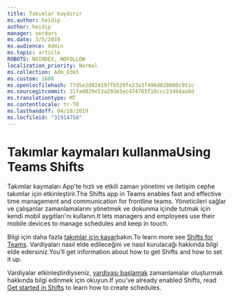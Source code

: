 ```yaml
---
title: Takımlar kaydırır
ms.author: heidip
author: heidip
manager: serdars
ms.date: 3/5/2019
ms.audience: Admin
ms.topic: article
ROBOTS: NOINDEX, NOFOLLOW
localization_priority: Normal
ms.collection: Adm_O365
ms.custom: 1686
ms.openlocfilehash: 77d5e2d924197fb529fe23a3f496d828000c951c
ms.sourcegitcommit: 31fad829e53a293e5ec474785f16ccc23494aa8d
ms.translationtype: MT
ms.contentlocale: tr-TR
ms.lasthandoff: 04/18/2019
ms.locfileid: "31914758"
---
```

# <a name="using-teams-shifts"></a><span data-ttu-id="09aee-102">Takımlar kaymaları kullanma</span><span class="sxs-lookup"><span data-stu-id="09aee-102">Using Teams Shifts</span></span>

<span data-ttu-id="09aee-103">Takımlar kaymaları App'te hızlı ve etkili zaman yönetimi ve iletişim cephe takımlar için etkinleştirir.</span><span class="sxs-lookup"><span data-stu-id="09aee-103">The Shifts app in Teams enables fast and effective time management and communication for frontline teams.</span></span> <span data-ttu-id="09aee-104">Yöneticileri sağlar ve çalışanlar zamanlamalarını yönetmek ve dokunma içinde tutmak için kendi mobil aygıtları'nı kullanın.</span><span class="sxs-lookup"><span data-stu-id="09aee-104">It lets managers and employees use their mobile devices to manage schedules and keep in touch.</span></span>

<span data-ttu-id="09aee-105">Bilgi için daha fazla [takımlar için kayar](https://docs.microsoft.com/en-us/microsoftteams/expand-teams-across-your-org/shifts-for-teams-landing-page)bakın.</span><span class="sxs-lookup"><span data-stu-id="09aee-105">To learn more see [Shifts for Teams](https://docs.microsoft.com/en-us/microsoftteams/expand-teams-across-your-org/shifts-for-teams-landing-page).</span></span> <span data-ttu-id="09aee-106">Vardiyaları nasıl elde edileceğini ve nasıl kurulacağı hakkında bilgi elde edersiniz.</span><span class="sxs-lookup"><span data-stu-id="09aee-106">You’ll get information about how to get Shifts and how to set it up.</span></span>

<span data-ttu-id="09aee-107">Vardiyalar etkinleştirdiyseniz, [vardiyası başlamak](https://support.office.com/en-us/article/get-started-in-shifts-5f3e30d8-1821-4904-be26-c3cd25a497d6) zamanlamalar oluşturmak hakkında bilgi edinmek için okuyun.</span><span class="sxs-lookup"><span data-stu-id="09aee-107">If you've already enabled Shifts, read [Get started in Shifts](https://support.office.com/en-us/article/get-started-in-shifts-5f3e30d8-1821-4904-be26-c3cd25a497d6) to learn how to create schedules.</span></span>

